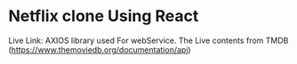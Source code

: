 # Netflix clone Using React
Live Link: 
AXIOS library used For webService.
The Live contents from TMDB (https://www.themoviedb.org/documentation/api)


